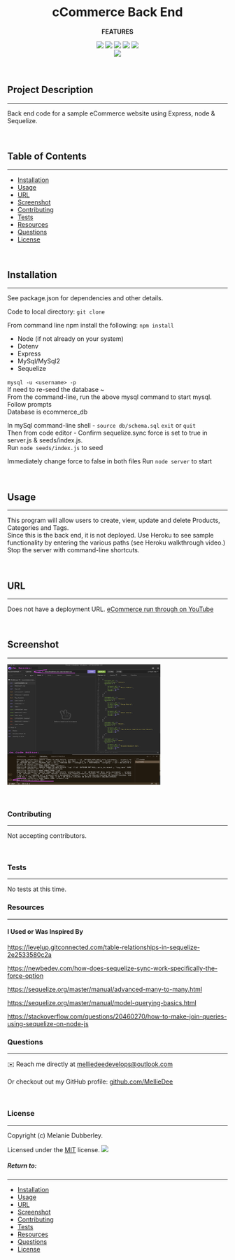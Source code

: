 # **<center>cCommerce Back End</center>**

**<center>FEATURES</center>**

<center><img src="https://img.shields.io/badge/-Node-green.svg">    <img src="https://img.shields.io/badge/-Dotenv-yellow.svg">  <img src="https://img.shields.io/badge/-Express-grey.svg">    <img src="https://img.shields.io/badge/-MySql/MySql2-purple.svg">   <img src="https://img.shields.io/badge/-Sequelize-blue.svg">     </br><img src="https://img.shields.io/badge/license-MIT-blue.svg"></center>

&nbsp;

## **Project Description**

---

Back end code for a sample eCommerce website using Express, node & Sequelize.

&nbsp;

## Table of Contents

---

- [Installation](#installation)
- [Usage](#usage)
- [URL](#url)
- [Screenshot](#screenshot)
- [Contributing](#contributing)
- [Tests](#tests)
- [Resources](#resources)
- [Questions](#questions)
- [License](#license)

&nbsp;

## **Installation**

---

See package.json for dependencies and other details.

Code to local directory: `git clone`</br>

From command line npm install the following: `npm install`</br>

- Node (if not already on your system)
- Dotenv
- Express
- MySql/MySql2
- Sequelize
  &nbsp;

`mysql -u <username> -p`</br>
If need to re-seed the database ~</br>
From the command-line, run the above mysql command to start mysql. Follow prompts</br>
Database is ecommerce_db</br>

In mySql command-line shell -
`source db/schema.sql`
`exit` or `quit`</br>
Then from code editor -
Confirm sequelize.sync force is set to true in server.js & seeds/index.js. </br>
Run `node seeds/index.js` to seed</br>

Immediately change force to false in both files
Run `node server` to start

&nbsp;

## **Usage**

---

This program will allow users to create, view, update and delete Products, Categories and Tags.</br>
Since this is the back end, it is not deployed. Use Heroku to see sample functionality by entering the various paths (see Heroku walkthrough video.)</br>Stop the server with command-line shortcuts.

&nbsp;

## **URL**

---

Does not have a deployment URL.
[eCommerce run through on YouTube](https://youtu.be/ZxoK9hW8Xb4)

&nbsp;

## **Screenshot**

---

<img src="assets/images/screenShot.png" width="350" height="275" alt="Screenshot of GET all Products on Heroku.">

&nbsp;

### **Contributing**

---

Not accepting contributors.

&nbsp;

### **Tests**

---

No tests at this time.
&nbsp;

### **Resources**

---

#### I Used or Was Inspired By

https://levelup.gitconnected.com/table-relationships-in-sequelize-2e2533580c2a

https://newbedev.com/how-does-sequelize-sync-work-specifically-the-force-option

https://sequelize.org/master/manual/advanced-many-to-many.html

https://sequelize.org/master/manual/model-querying-basics.html

https://stackoverflow.com/questions/20460270/how-to-make-join-queries-using-sequelize-on-node-js
&nbsp;

### **Questions**

---

✉️ Reach me directly at melliedeedevelops@outlook.com </br>  
Or checkout out my GitHub profile: [github.com/MellieDee](https://github.com/MellieDee)

&nbsp;

### **License**

---

Copyright (c) Melanie Dubberley.

Licensed under the [MIT](https://choosealicense.com/licenses) license.
<img src="https://img.shields.io/badge/license-MIT-blue.svg">
&nbsp;

##### Return to:

---

- [Installation](#installation)
- [Usage](#usage)
- [URL](#url)
- [Screenshot](#screenshot)
- [Contributing](#contributing)
- [Tests](#tests)
- [Resources](#resources)
- [Questions](#questions)
- [License](#license)

&nbsp;
